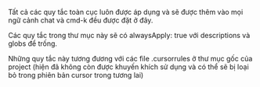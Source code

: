 Tất cả các quy tắc toàn cục luôn được áp dụng và sẽ được thêm vào mọi ngữ cảnh chat và cmd-k đều được đặt ở đây.

Các quy tắc trong thư mục này sẽ có alwaysApply: true với descriptions và globs để trống.

Những quy tắc này tương đương với các file .cursorrules ở thư mục gốc của project (hiện đã không còn được khuyến khích sử dụng và có thể sẽ bị loại bỏ trong phiên bản cursor trong tương lai)
